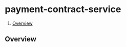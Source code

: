 # payment-contract-service

[TOC levels=4 numbered]:# "#### Table of Contents"

1. [Overview](#overview)


## Overview